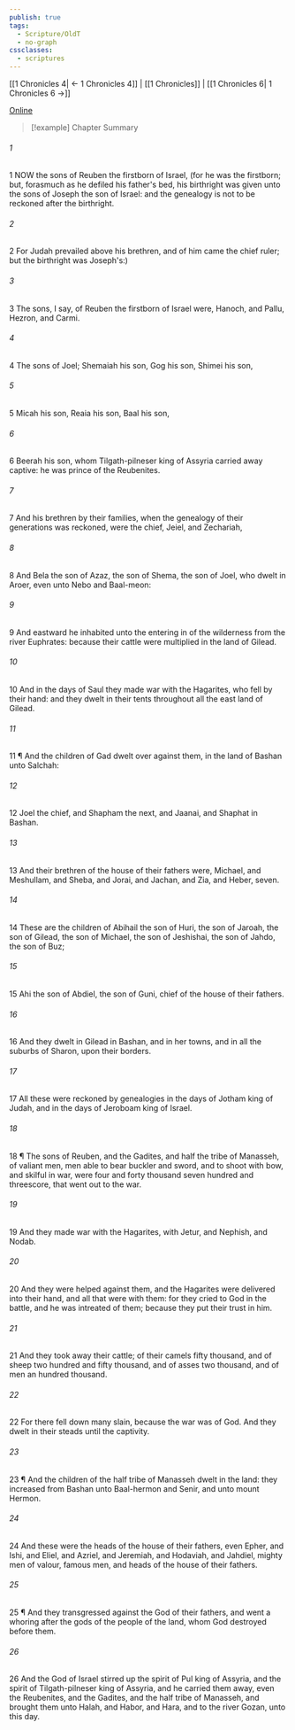 ```yaml
---
publish: true
tags:
  - Scripture/OldT
  - no-graph
cssclasses:
  - scriptures
---
```

[[1 Chronicles 4| ← 1 Chronicles 4]] | [[1 Chronicles]] | [[1 Chronicles 6| 1 Chronicles 6 →]]

[Online](https://churchofjesuschrist.org/study/scriptures/ot/1-chr/5?lang=eng)

>[!example] Chapter Summary
>
###### 1
1 NOW the sons of Reuben the firstborn of Israel, (for he was the firstborn; but, forasmuch as he defiled his father's bed, his birthright was given unto the sons of Joseph the son of Israel: and the genealogy is not to be reckoned after the birthright.
###### 2
2 For Judah prevailed above his brethren, and of him came the chief ruler; but the birthright was Joseph's:)
###### 3
3 The sons, I say, of Reuben the firstborn of Israel were, Hanoch, and Pallu, Hezron, and Carmi.
###### 4
4 The sons of Joel; Shemaiah his son, Gog his son, Shimei his son,
###### 5
5 Micah his son, Reaia his son, Baal his son,
###### 6
6 Beerah his son, whom Tilgath-pilneser king of Assyria carried away captive: he was prince of the Reubenites.
###### 7
7 And his brethren by their families, when the genealogy of their generations was reckoned, were the chief, Jeiel, and Zechariah,
###### 8
8 And Bela the son of Azaz, the son of Shema, the son of Joel, who dwelt in Aroer, even unto Nebo and Baal-meon:
###### 9
9 And eastward he inhabited unto the entering in of the wilderness from the river Euphrates: because their cattle were multiplied in the land of Gilead.
###### 10
10 And in the days of Saul they made war with the Hagarites, who fell by their hand: and they dwelt in their tents throughout all the east land of Gilead.
###### 11
11 ¶ And the children of Gad dwelt over against them, in the land of Bashan unto Salchah:
###### 12
12 Joel the chief, and Shapham the next, and Jaanai, and Shaphat in Bashan.
###### 13
13 And their brethren of the house of their fathers were, Michael, and Meshullam, and Sheba, and Jorai, and Jachan, and Zia, and Heber, seven.
###### 14
14 These are the children of Abihail the son of Huri, the son of Jaroah, the son of Gilead, the son of Michael, the son of Jeshishai, the son of Jahdo, the son of Buz;
###### 15
15 Ahi the son of Abdiel, the son of Guni, chief of the house of their fathers.
###### 16
16 And they dwelt in Gilead in Bashan, and in her towns, and in all the suburbs of Sharon, upon their borders.
###### 17
17 All these were reckoned by genealogies in the days of Jotham king of Judah, and in the days of Jeroboam king of Israel.
###### 18
18 ¶ The sons of Reuben, and the Gadites, and half the tribe of Manasseh, of valiant men, men able to bear buckler and sword, and to shoot with bow, and skilful in war, were four and forty thousand seven hundred and threescore, that went out to the war.
###### 19
19 And they made war with the Hagarites, with Jetur, and Nephish, and Nodab.
###### 20
20 And they were helped against them, and the Hagarites were delivered into their hand, and all that were with them: for they cried to God in the battle, and he was intreated of them; because they put their trust in him.
###### 21
21 And they took away their cattle; of their camels fifty thousand, and of sheep two hundred and fifty thousand, and of asses two thousand, and of men an hundred thousand.
###### 22
22 For there fell down many slain, because the war was of God. And they dwelt in their steads until the captivity.
###### 23
23 ¶ And the children of the half tribe of Manasseh dwelt in the land: they increased from Bashan unto Baal-hermon and Senir, and unto mount Hermon.
###### 24
24 And these were the heads of the house of their fathers, even Epher, and Ishi, and Eliel, and Azriel, and Jeremiah, and Hodaviah, and Jahdiel, mighty men of valour, famous men, and heads of the house of their fathers.
###### 25
25 ¶ And they transgressed against the God of their fathers, and went a whoring after the gods of the people of the land, whom God destroyed before them.
###### 26
26 And the God of Israel stirred up the spirit of Pul king of Assyria, and the spirit of Tilgath-pilneser king of Assyria, and he carried them away, even the Reubenites, and the Gadites, and the half tribe of Manasseh, and brought them unto Halah, and Habor, and Hara, and to the river Gozan, unto this day.



